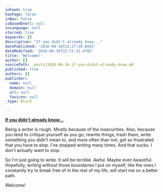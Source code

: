 ```yaml
---
inFeed: true
hasPage: false
inNav: false
isBasedOnUrl: null
inLanguage: null
starred: true
keywords: []
description: "If you didn't already know..."
datePublished: '2016-04-16T22:27:50.893Z'
dateModified: '2016-04-16T22:11:32.478Z'
title: 'Welcome!'
author: []
sourcePath: _posts/2016-04-16-if-you-didnt-already-know.md
published: true
authors: []
publisher:
  name: null
  domain: null
  url: null
  favicon: null
_type: Blurb

---
```

[**If you didn't already know...**][0]

Being a writer is rough. Mostly because of the insecurities. Also, because you tend to critique yourself as you go, rewrite things, trash them, write something you didn't mean to, and more often than not, get so frustrated that you have to stop. I've stopped writing many times. And that sucks. I don't actually want to stop.

So I'm just going to write. It will be terrible. Awful. Maybe even beautiful. Hopefully, writing without those boundaries I put on myself, like the ones I constantly try to break free of in the rest of my life, will start me on a better path.

Welcome!

[0]: null